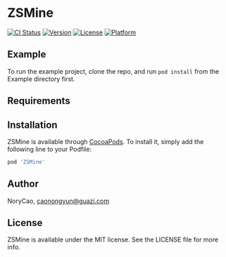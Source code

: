 # ZSMine

[![CI Status](https://img.shields.io/travis/NoryCao/ZSMine.svg?style=flat)](https://travis-ci.org/NoryCao/ZSMine)
[![Version](https://img.shields.io/cocoapods/v/ZSMine.svg?style=flat)](https://cocoapods.org/pods/ZSMine)
[![License](https://img.shields.io/cocoapods/l/ZSMine.svg?style=flat)](https://cocoapods.org/pods/ZSMine)
[![Platform](https://img.shields.io/cocoapods/p/ZSMine.svg?style=flat)](https://cocoapods.org/pods/ZSMine)

## Example

To run the example project, clone the repo, and run `pod install` from the Example directory first.

## Requirements

## Installation

ZSMine is available through [CocoaPods](https://cocoapods.org). To install
it, simply add the following line to your Podfile:

```ruby
pod 'ZSMine'
```

## Author

NoryCao, caonongyun@guazi.com

## License

ZSMine is available under the MIT license. See the LICENSE file for more info.
